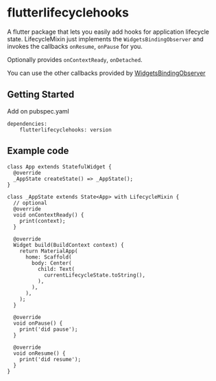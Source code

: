 # flutterlifecyclehooks

A flutter package that lets you easily add hooks for application lifecycle state.
LifecycleMixin just implements the `WidgetsBindingObserver` and invokes the callbacks `onResume`, `onPause` for you.

Optionally provides `onContextReady`, `onDetached`.

You can use the other callbacks provided by [WidgetsBindingObserver](https://api.flutter.dev/flutter/widgets/WidgetsBindingObserver-class.html)

## Getting Started

Add on pubspec.yaml

```
dependencies:
    flutterlifecyclehooks: version
```

## Example code

```
class App extends StatefulWidget {
  @override
  _AppState createState() => _AppState();
}

class _AppState extends State<App> with LifecycleMixin {
  // optional
  @override
  void onContextReady() {
    print(context);
  }

  @override
  Widget build(BuildContext context) {
    return MaterialApp(
      home: Scaffold(
        body: Center(
          child: Text(
            currentLifecycleState.toString(),
          ),
        ),
      ),
    );
  }

  @override
  void onPause() {
    print('did pause');
  }

  @override
  void onResume() {
    print('did resume');
  }
}
```
